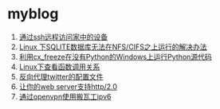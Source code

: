 myblog
======

1. [通过ssh远程访问家中的设备](https://github.com/fangdingjun/myblog/blob/master/ssh_tunnel_for_internal_network.md#%E4%BD%BF%E7%94%A8ssh%E9%81%82%E9%81%93%E8%BF%9C%E7%A8%8B%E8%AE%BF%E9%97%AE%E5%AE%B6%E4%B8%AD%E7%9A%84%E8%AE%BE%E5%A4%87)
2. [Linux 下SQLITE数据库无法在NFS/CIFS之上运行的解决办法](https://github.com/fangdingjun/myblog/blob/master/sqlite_cifs_lock.md#linux-%E4%B8%8Bsqlite%E6%95%B0%E6%8D%AE%E5%BA%93%E6%97%A0%E6%B3%95%E5%9C%A8nfscifs%E4%B9%8B%E4%B8%8A%E8%BF%90%E8%A1%8C%E7%9A%84%E8%A7%A3%E5%86%B3%E5%8A%9E%E6%B3%95)
3. [利用cx\_freeze在没有Python的Windows上运行Python源代码](https://github.com/fangdingjun/myblog/blob/master/cx_freeze_windows_python.md#%E5%88%A9%E7%94%A8cx_freeze%E5%9C%A8%E6%B2%A1%E6%9C%89python%E7%9A%84windows%E4%B8%8A%E8%BF%90%E8%A1%8Cpython%E6%BA%90%E4%BB%A3%E7%A0%81)
4. [Linux下查看函数调用关系](https://github.com/fangdingjun/myblog/blob/master/linux_trace.md#linux%E4%B8%8B%E6%9F%A5%E7%9C%8B%E5%87%BD%E6%95%B0%E8%B0%83%E7%94%A8%E5%85%B3%E7%B3%BB)
5. [反向代理twitter的配置文件](https://github.com/fangdingjun/myblog/blob/master/nginx_twitter.md#%E5%8F%8D%E5%90%91%E4%BB%A3%E7%90%86twittercom%E7%9A%84nginx%E9%85%8D%E7%BD%AE%E6%96%87%E4%BB%B6)
6. [让你的web server支持http/2.0](https://github.com/fangdingjun/myblog/blob/master/web_server_http2.md#%E8%AE%A9%E4%BD%A0%E7%9A%84web-server%E6%94%AF%E6%8C%81http20)
7. [通过openvpn使用搬瓦工ipv6](https://github.com/fangdingjun/myblog/blob/master/bandwagon_ipv6.md#通过openvpn使用搬瓦工ipv6)
